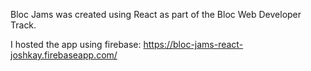 Bloc Jams was created using React as part of the Bloc Web Developer Track.

I hosted the app using firebase:
https://bloc-jams-react-joshkay.firebaseapp.com/